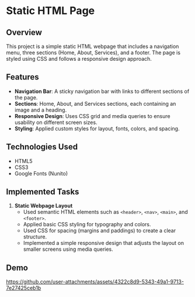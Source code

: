 # Static HTML Page

## Overview
This project is a simple static HTML webpage that includes a navigation menu, three sections (Home, About, Services), and a footer. The page is styled using CSS and follows a responsive design approach.

## Features
- **Navigation Bar**: A sticky navigation bar with links to different sections of the page.
- **Sections**: Home, About, and Services sections, each containing an image and a heading.
- **Responsive Design**: Uses CSS grid and media queries to ensure usability on different screen sizes.
- **Styling**: Applied custom styles for layout, fonts, colors, and spacing.




## Technologies Used
- HTML5
- CSS3
- Google Fonts (Nunito)

## Implemented Tasks
1. **Static Webpage Layout**
   - Used semantic HTML elements such as `<header>`, `<nav>`, `<main>`, and `<footer>`.
   - Applied basic CSS styling for typography and colors.
   - Used CSS for spacing (margins and paddings) to create a clear structure.
   - Implemented a simple responsive design that adjusts the layout on smaller screens using media queries.




## Demo

https://github.com/user-attachments/assets/4322c8d9-5343-49a1-9713-7e27425ceb1b




